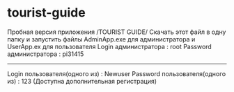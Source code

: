 # tourist-guide
Пробная версия приложения /TOURIST GUIDE/ 
Скачать этот файл в одну папку и запустить файлы AdminApp.exe для администратора и UserApp.ex для пользователя
Login администратора : root
Password администратора : pi31415

--------------------------------

Login пользователя(одного из) : Newuser
Password пользователя(одного из) : 123
(Доступна дополнительная регистрация)
